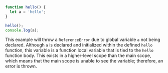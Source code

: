 ```js
function hello() {
  let a = 'hello';
}

hello();
console.log(a);
```

This example will throw a `ReferenceError` due to global variable `a` not being declared. Although `a` is declared and initialized within the defined `hello` function, this variable is a function local variable that is tied to the `hello` function body. This exists in a higher-level scope than the main scope, which means that the main scope is unable to see the variable; therefore, an error is thrown.